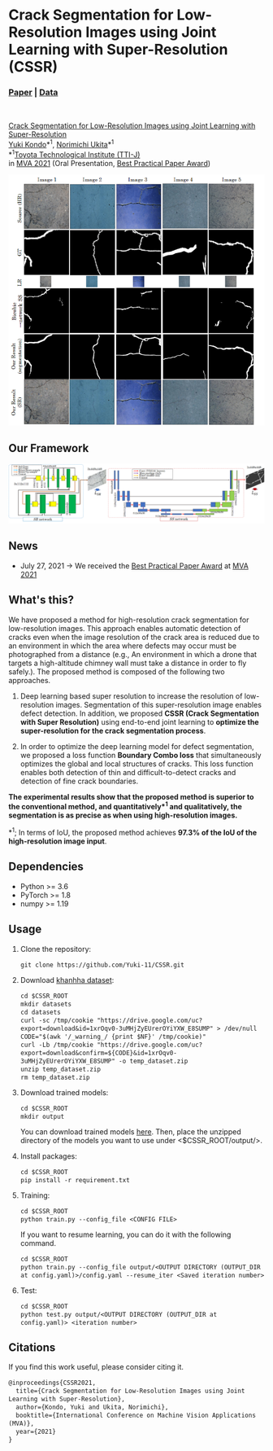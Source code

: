 # Crack Segmentation for Low-Resolution Images using Joint Learning with Super-Resolution (CSSR)
### [Paper](http://www.mva-org.jp/Proceedings/2021/papers/O1-1-2.pdf) | [Data](https://drive.google.com/drive/folders/1b8E0XjgdstW3tvKdGFAXA4utktgeguNX?usp=sharing)
<!-- [![Open CSSR in Colab](https://colab.research.google.com/)<br> -->
<br>

[Crack Segmentation for Low-Resolution Images using Joint Learning with Super-Resolution](http://www.mva-org.jp/Proceedings/2021/papers/O1-1-2.pdf)<br>
 [Yuki Kondo](https://yuki-11.github.io/)\*<sup>1</sup>,
 [Norimichi Ukita](https://www.toyota-ti.ac.jp/Lab/Denshi/iim/ukita/index-j.html)\*<sup>1</sup><br>
 \*<sup>1</sup>[Toyota Technological Institute (TTI-J)](https://www.toyota-ti.ac.jp/english/) <br>
in [MVA 2021](http://www.mva-org.jp/mva2021/) (Oral Presentation, [Best Practical Paper Award](http://www.mva-org.jp/archives.BestPracticalPaperAward.php))

<img src='imgs/results.png'/>

## Our Framework
<img src='imgs/arc.png'/>

## News
* July 27, 2021 -> We received the [Best Practical Paper Award](http://www.mva-org.jp/archives.BestPracticalPaperAward.php) at [MVA 2021](http://www.mva-org.jp/mva2021/)

## What's this?

We have proposed a method for high-resolution crack segmentation for low-resolution images. This approach enables automatic detection of cracks even when the image resolution of the crack area is reduced due to an environment in which the area where defects may occur must be photographed from a distance (e.g., An environment in which a drone that targets a high-altitude chimney wall must take a distance in order to fly safely.). The proposed method is composed of the following two approaches.

1. Deep learning based super resolution to increase the resolution of low-resolution images. Segmentation of this super-resolution image enables defect detection. In addition, we proposed **CSSR (Crack Segmentation with Super Resolution)** using end-to-end joint learning to **optimize the super-resolution for the crack segmentation process**.

2. In order to optimize the deep learning model for defect segmentation, we proposed a loss function **Boundary Combo loss** that simultaneously optimizes the global and local structures of cracks. This loss function enables both detection of thin and difficult-to-detect cracks and detection of fine crack boundaries.

**The experimental results show that the proposed method is superior to the conventional method, and quantitatively\*<sup>1</sup> and qualitatively, the segmentation is as precise as when using high-resolution images.**

 \*<sup>1</sup>; In terms of IoU, the proposed method achieves **97.3% of the IoU of the high-resolution image input**.

## Dependencies
* Python >= 3.6
* PyTorch >= 1.8
* numpy >= 1.19


## Usage

1. Clone the repository:

   ```shell
   git clone https://github.com/Yuki-11/CSSR.git
   ```

2. Download [khanhha dataset](https://github.com/khanhha/crack_segmentation):

   ```shell
   cd $CSSR_ROOT
   mkdir datasets
   cd datasets
   curl -sc /tmp/cookie "https://drive.google.com/uc?export=download&id=1xrOqv0-3uMHjZyEUrerOYiYXW_E8SUMP" > /dev/null
   CODE="$(awk '/_warning_/ {print $NF}' /tmp/cookie)"  
   curl -Lb /tmp/cookie "https://drive.google.com/uc?export=download&confirm=${CODE}&id=1xrOqv0-3uMHjZyEUrerOYiYXW_E8SUMP" -o temp_dataset.zip
   unzip temp_dataset.zip
   rm temp_dataset.zip
   ```

3. Download trained models:

   ```shell
   cd $CSSR_ROOT
   mkdir output
   ```
   You can download trained models [here](https://drive.google.com/drive/folders/17yCHnmpJtxkog010ttFg2U2r8oBBoGlD?usp=sharing). Then, place the unzipped directory of the models you want to use under <$CSSR_ROOT/output/>.

3. Install packages:

   ```shell
   cd $CSSR_ROOT
   pip install -r requirement.txt
   ```

4. Training:
   ```shell
   cd $CSSR_ROOT
   python train.py --config_file <CONFIG FILE>
   ```
   
   If you want to resume learning, you can do it with the following command.
   ```shell
   cd $CSSR_ROOT
   python train.py --config_file output/<OUTPUT DIRECTORY (OUTPUT_DIR at config.yaml)>/config.yaml --resume_iter <Saved iteration number>
   ```

5. Test:
   ```shell
   cd $CSSR_ROOT
   python test.py output/<OUTPUT DIRECTORY (OUTPUT_DIR at config.yaml)> <iteration number> 
   ```

## Citations
If you find this work useful, please consider citing it.
```
@inproceedings{CSSR2021,
  title={Crack Segmentation for Low-Resolution Images using Joint Learning with Super-Resolution},
  author={Kondo, Yuki and Ukita, Norimichi},
  booktitle={International Conference on Machine Vision Applications (MVA)},
  year={2021}
}

```
